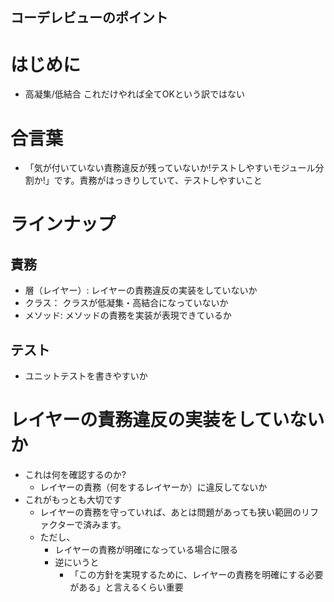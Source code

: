 コーデレビューのポイント
-----

# はじめに

* 高凝集/低結合
  これだけやれば全てOKという訳ではない

# 合言葉

* 「気が付いていない責務違反が残っていないか!テストしやすいモジュール分割か!」です。責務がはっきりしていて、テストしやすいこと

# ラインナップ

## 責務

* 層（レイヤー）: レイヤーの責務違反の実装をしていないか
* クラス： クラスが低凝集・高結合になっていないか
* メソッド: メソッドの責務を実装が表現できているか

## テスト

* ユニットテストを書きやすいか

# レイヤーの責務違反の実装をしていないか

* これは何を確認するのか?
    * レイヤーの責務（何をするレイヤーか）に違反してないか
* これがもっとも大切です
    * レイヤーの責務を守っていれば、あとは問題があっても狭い範囲のリファクターで済みます。
    * ただし、
        * レイヤーの責務が明確になっている場合に限る
        * 逆にいうと
            * 「この方針を実現するために、レイヤーの責務を明確にする必要がある」と言えるくらい重要
